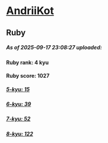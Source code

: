 # [AndriiKot](https://www.codewars.com/users/AndriiKot) 
## Ruby

##### As of 2025-09-17 23:08:27 uploaded:

#### Ruby rank: 4 kyu

#### Ruby score: 1027

##### [5-kyu: 15](https://github.com/AndriiKot/Ruby__CodeWars/tree/main/kyu-5)

##### [6-kyu: 39](https://github.com/AndriiKot/Ruby__CodeWars/tree/main/kyu-6)

##### [7-kyu: 52](https://github.com/AndriiKot/Ruby__CodeWars/tree/main/kyu-7)

##### [8-kyu: 122](https://github.com/AndriiKot/Ruby__CodeWars/tree/main/kyu-8)

